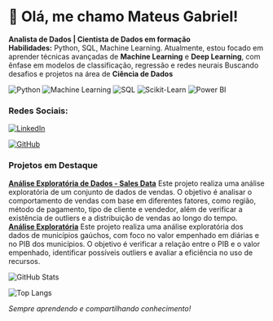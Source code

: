 # 👋 Olá, me chamo Mateus Gabriel!  

**Analista de Dados | Cientista de Dados em formação**  
**Habilidades:** Python, SQL, Machine Learning.
Atualmente, estou focado em aprender técnicas avançadas de **Machine Learning** e **Deep Learning**, com ênfase em modelos de classificação, regressão e redes neurais
Buscando desafios e projetos na área de **Ciência de Dados**  

![Python](https://img.shields.io/badge/Python-3776AB?style=for-the-badge&logo=python&logoColor=white)
![Machine Learning](https://img.shields.io/badge/Machine%20Learning-0077b5?style=for-the-badge&logo=sklearn&logoColor=white)
![SQL](https://img.shields.io/badge/SQL-4479A1?style=for-the-badge&logo=sqlite&logoColor=white)
![Scikit-Learn](https://img.shields.io/badge/Scikit--Learn-F7931E?style=for-the-badge&logo=scikit-learn&logoColor=white)
![Power BI](https://img.shields.io/badge/Power%20BI-F2C811?style=for-the-badge&logo=power-bi&logoColor=black)

### Redes Sociais:  
[![LinkedIn](https://img.shields.io/badge/LinkedIn-0077B5?style=for-the-badge&logo=linkedin&logoColor=white)](https://www.linkedin.com/in/mateus-gabriel-946a841b5/)  

[![GitHub](https://img.shields.io/badge/GitHub-181717?style=for-the-badge&logo=github&logoColor=white)](https://github.com/Mateusssssssssss)  

###  Projetos em Destaque  
**[Análise Exploratória de Dados - Sales Data](https://github.com/Mateusssssssssss/Projeto-ciencia-de-dados)** Este projeto realiza uma análise exploratória de um conjunto de dados de vendas. O objetivo é analisar o comportamento de vendas com base em diferentes fatores, como região, método de pagamento, tipo de cliente e vendedor, além de verificar a existência de outliers e a distribuição de vendas ao longo do tempo.  
**[Análise Exploratória](https://github.com/Mateusssssssssss/Analise-exploratoria)** Este projeto realiza uma análise exploratória dos dados de municípios gaúchos, com foco no valor empenhado em diárias e no PIB dos municípios. O objetivo é verificar a relação entre o PIB e o valor empenhado, identificar possíveis outliers e avaliar a eficiência no uso de recursos.
    
![GitHub Stats](https://github-readme-stats.vercel.app/api?username=Mateusssssssssss&show_icons=true&bg_color=000000&title_color=00bcd4&text_color=ffffff&icon_color=f1c40f)

![Top Langs](https://github-readme-stats.vercel.app/api/top-langs/?username=Mateusssssssssss&layout=compact&theme=dark&bg_color=000000&title_color=00bcd4&text_color=ffffff&icon_color=f1c40f)






 _Sempre aprendendo e compartilhando conhecimento!_  
